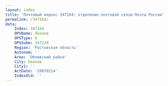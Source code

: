 ```yaml
---
layout: index
title: 'Почтовый индекс 347164: отделение почтовой связи Почты России'
permalink: /347164/
data:
    Index: 347164
    OPSName: Леонов
    OPSType: О
    OPSSubm: 347239
    Region: 'Ростовская область'
    Autonom: ''
    Area: 'Обливский район'
    City: Леонов
    City1: ''
    ActDate: '20070214'
    IndexOld: ''
---
```


